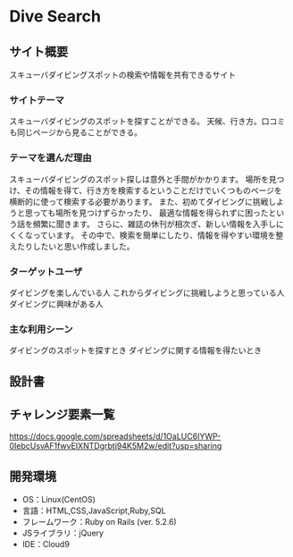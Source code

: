 # Dive Search

## サイト概要
スキューバダイビングスポットの検索や情報を共有できるサイト

### サイトテーマ
スキューバダイビングのスポットを探すことができる。
天候、行き方。口コミも同じページから見ることができる。

### テーマを選んだ理由
スキューバダイビングのスポット探しは意外と手間がかかります。
場所を見つけ、その情報を得て、行き方を検索するということだけでいくつものページを
横断的に使って検索する必要があります。
また、初めてダイビングに挑戦しようと思っても場所を見つけずらかったり、
最適な情報を得られずに困ったという話を頻繁に聞きます。
さらに、雑誌の休刊が相次ぎ、新しい情報を入手しにくくなっています。
その中で、検索を簡単にしたり、情報を得やすい環境を整えたりしたいと思い作成しました。


### ターゲットユーザ
ダイビングを楽しんでいる人
これからダイビングに挑戦しようと思っている人
ダイビングに興味がある人

### 主な利用シーン
ダイビングのスポットを探すとき
ダイビングに関する情報を得たいとき

## 設計書


## チャレンジ要素一覧
https://docs.google.com/spreadsheets/d/1OaLUC6IYWP-0IebcUsvAF1fwvEIXNTDgrbtj94K5M2w/edit?usp=sharing

## 開発環境
- OS：Linux(CentOS)
- 言語：HTML,CSS,JavaScript,Ruby,SQL
- フレームワーク：Ruby on Rails (ver. 5.2.6)
- JSライブラリ：jQuery
- IDE：Cloud9

